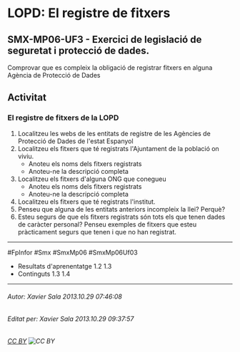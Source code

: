 # LOPD: El registre de fitxers
## SMX-MP06-UF3 - Exercici de legislació de seguretat i protecció de dades.
Comprovar que es compleix la obligació de registrar fitxers en alguna Agència de Protecció de Dades

Activitat 
------------

### El registre de fitxers de la LOPD

1. Localitzeu les webs de les entitats de registre de les Agències de Protecció de Dades de l'estat Espanyol
2. Localitzeu els fitxers que té registrats l'Ajuntament de la població on viviu. 
    * Anoteu els noms dels fitxers registrats 
    * Anoteu-ne la descripció completa
3. Localitzeu els fitxers d'alguna ONG que conegueu
    * Anoteu els noms dels fitxers registrats 
    * Anoteu-ne la descripció completa
4. Localitzeu els fitxers que té registrats l'institut. 
5. Penseu que alguna de les entitats anteriors incompleix la llei? Perquè? 
6. Esteu segurs de que els fitxers registrats són tots els que tenen dades de caràcter personal? Penseu exemples de fitxers que esteu pràcticament segurs que tenen i que no han registrat. 




---

#FpInfor #Smx #SmxMp06 #SmxMp06Uf03

* Resultats d'aprenentatge 1.2 1.3
* Continguts 1.3 1.4
---

###### Autor: Xavier Sala 2013.10.29 07:46:08
###### Editat per: Xavier Sala 2013.10.29 09:37:57
###### [CC BY](https://creativecommons.org/licenses/by/4.0/) ![CC BY](https://licensebuttons.net/l/by/3.0/80x15.png)
